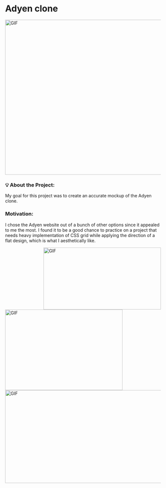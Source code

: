 # Adyen clone

 <img alt="GIF" src="https://github.com/amagsid/Adyen.com-clone/blob/master/readme-assets/Tour.gif" width="950" height="500" />

 ### 💡 About the Project:
 My goal for this project was to create an accurate mockup of the Adyen clone.
 
 
  ###  Motivation:
  I chose the Adyen website out of a bunch of other options since it appealed to me the most. I found it to be a good chance to practice on a project that needs heavy implementation of CSS grid while applying the direction of a flat design, which is what I aesthetically like.
  
   <img align="right" alt="GIF" src="https://github.com/amagsid/Adyen.com-clone/blob/master/readme-assets/sales%20channels.gif" width="380" height="200" />
   <img align="center" alt="GIF" src="https://github.com/amagsid/Adyen.com-clone/blob/master/readme-assets/landing%20banner.gif" width="380" height="260" />
     <img alt="GIF" src="https://github.com/amagsid/Adyen.com-clone/blob/master/readme-assets/animation.gif" width="600" height="300" />

